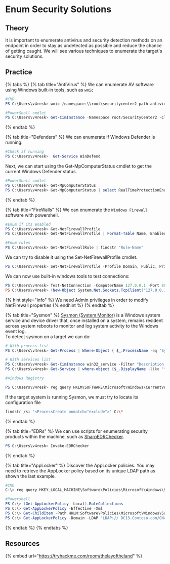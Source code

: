 # Enum Security Solutions

## Theory

It is important to enumerate antivirus and security detection methods on an endpoint in order to stay as undetected as possible and reduce the chance of getting caught. We will see various techniques to enumerate the target's security solutions.

## Practice

{% tabs %}
{% tab title="AntiVirus" %}
We can enumerate AV software using Windows built-in tools, such as `wmic`

```powershell
#CMD
PS C:\Users\v4resk> wmic /namespace:\\root\securitycenter2 path antivirusproduct

#PowerShell cmdlet
PS C:\Users\v4resk> Get-CimInstance -Namespace root/SecurityCenter2 -ClassName AntivirusProduct
```
{% endtab %}

{% tab title="Defenders" %}
We can enumerate if Windows Defender is running:

```powershell
#Check if running
PS C:\Users\v4resk>  Get-Service WinDefend
```

Next, we can start using the Get-MpComputerStatus cmdlet to get the current Windows Defender status.

```powershell
#PowerShell cmdlet
PS C:\Users\v4resk> Get-MpComputerStatus
PS C:\Users\v4resk> Get-MpComputerStatus | select RealTimeProtectionEnabled
```
{% endtab %}

{% tab title="FireWalls" %}
We can enumerate the `Windows Firewall` software with powershell.

```powershell
#Enum if its enabled
PS C:\Users\v4resk> Get-NetFirewallProfile
PS C:\Users\v4resk> Get-NetFirewallProfile | Format-Table Name, Enabled

#Enum rules
PS C:\Users\v4resk> Get-NetFirewallRule | findstr "Rule-Name"
```

We can try to disable it using the Set-NetFirewallProfile cmdlet.

```powershell
PS C:\Users\v4resk> Set-NetFirewallProfile -Profile Domain, Public, Private -Enabled False
```

We can now use built-in windows tools to test connections:

```powershell
PS C:\Users\v4resk> Test-NetConnection -ComputerName 127.0.0.1 -Port 80
PS C:\Users\v4resk> (New-Object System.Net.Sockets.TcpClient("127.0.0.1", "80")).Connected
```

{% hint style="info" %}
We need Admin privileges in order to modify NetFirewall properties
{% endhint %}
{% endtab %}

{% tab title="Sysmon" %}
[Sysmon (System Monitor)](https://docs.microsoft.com/en-us/sysinternals/downloads/sysmon) is a Windows system service and device driver that, once installed on a system, remains resident across system reboots to monitor and log system activity to the Windows event log.\
To detect sysmon on a target we can do:

```powershell
# With process list
PS C:\Users\v4resk> Get-Process | Where-Object { $_.ProcessName -eq "Sysmon" }

# With services list
PS C:\Users\v4resk> Get-CimInstance win32_service -Filter "Description = 'System Monitor service'"
PS C:\Users\v4resk> Get-Service | where-object {$_.DisplayName -like "*sysm*"}

#Windows Registry

PS C:\Users\v4resk> reg query HKLM\SOFTWARE\Microsoft\Windows\CurrentVersion\WINEVT\Channels\Microsoft-Windows-Sysmon/Operational
```

If the target system is running Sysmon, we must try to locate its configuration file

```bash
findstr /si '<ProcessCreate onmatch="exclude">' C:\*
```
{% endtab %}

{% tab title="EDRs" %}
We can use scripts for enumerating security products within the machine, such as [SharpEDRChecker](https://github.com/PwnDexter/SharpEDRChecker).

```powershell
PS C:\Users\v4resk> Invoke-EDRChecker
```
{% endtab %}

{% tab title="AppLocker" %}
Discover the AppLocker policies. You may need to retrieve the AppLocker policy based on its unique LDAP path as shown the last example.

```powershell
#CMD
C:\> reg query HKEY_LOCAL_MACHINE\Software\Policies\Microsoft\Windows\SrpV2\Exe\

#Powershell
PS C:\> (Get-AppLockerPolicy -Local).RuleCollections
PS C:\> Get-AppLockerPolicy -Effective -Xml
PS C:\> Get-ChildItem -Path HKLM:Software\Policies\Microsoft\Windows\SrpV2 -Recurse
PS C:\> Get-AppLockerPolicy -Domain -LDAP "LDAP:// DC13.Contoso.com/CN={31B2F340-016D-11D2-945F-00C04FB984F9},CN=Policies,CN=System,DC=Contoso,DC=com
```
{% endtab %}
{% endtabs %}

## Resources

{% embed url="https://tryhackme.com/room/thelayoftheland" %}
